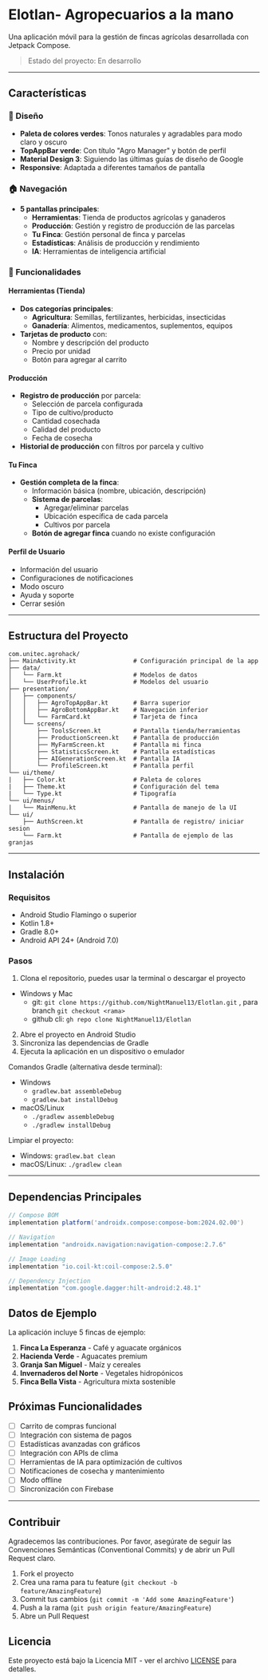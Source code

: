 # Elotlan- Agropecuarios a la mano

Una aplicación móvil para la gestión de fincas agrícolas desarrollada con Jetpack Compose.

> Estado del proyecto: En desarrollo

---

## Características

### 🎨 Diseño
- **Paleta de colores verdes**: Tonos naturales y agradables para modo claro y oscuro
- **TopAppBar verde**: Con título "Agro Manager" y botón de perfil
- **Material Design 3**: Siguiendo las últimas guías de diseño de Google
- **Responsive**: Adaptada a diferentes tamaños de pantalla

### 🏠 Navegación
- **5 pantallas principales**:
  - **Herramientas**: Tienda de productos agrícolas y ganaderos
  - **Producción**: Gestión y registro de producción de las parcelas
  - **Tu Finca**: Gestión personal de finca y parcelas
  - **Estadísticas**: Análisis de producción y rendimiento
  - **IA**: Herramientas de inteligencia artificial

### 📱 Funcionalidades

#### Herramientas (Tienda)
- **Dos categorías principales**:
  - **Agricultura**: Semillas, fertilizantes, herbicidas, insecticidas
  - **Ganadería**: Alimentos, medicamentos, suplementos, equipos
- **Tarjetas de producto** con:
  - Nombre y descripción del producto
  - Precio por unidad
  - Botón para agregar al carrito

#### Producción
- **Registro de producción** por parcela:
  - Selección de parcela configurada
  - Tipo de cultivo/producto
  - Cantidad cosechada
  - Calidad del producto
  - Fecha de cosecha
- **Historial de producción** con filtros por parcela y cultivo

#### Tu Finca
- **Gestión completa de la finca**:
  - Información básica (nombre, ubicación, descripción)
  - **Sistema de parcelas**:
    - Agregar/eliminar parcelas
    - Ubicación específica de cada parcela
    - Cultivos por parcela
  - **Botón de agregar finca** cuando no existe configuración

#### Perfil de Usuario
- Información del usuario
- Configuraciones de notificaciones
- Modo oscuro
- Ayuda y soporte
- Cerrar sesión

---

## Estructura del Proyecto

```
com.unitec.agrohack/
├── MainActivity.kt                # Configuración principal de la app
├── data/
│   └── Farm.kt                    # Modelos de datos
│   └── UserProfile.kt             # Modelos del usuario
├── presentation/
│   ├── components/
│   │   ├── AgroTopAppBar.kt       # Barra superior
│   │   ├── AgroBottomAppBar.kt    # Navegación inferior
│   │   └── FarmCard.kt            # Tarjeta de finca
│   └── screens/
│       ├── ToolsScreen.kt         # Pantalla tienda/herramientas
│       ├── ProductionScreen.kt    # Pantalla de producción
│       ├── MyFarmScreen.kt        # Pantalla mi finca
│       ├── StatisticsScreen.kt    # Pantalla estadísticas
│       ├── AIGenerationScreen.kt  # Pantalla IA
│       └── ProfileScreen.kt       # Pantalla perfil
└── ui/theme/
|   ├── Color.kt                   # Paleta de colores
|   ├── Theme.kt                   # Configuración del tema
|   └── Type.kt                    # Tipografía
└── ui/menus/
|   └── MainMenu.kt                # Pantalla de manejo de la UI
└── ui/
    ├── AuthScreen.kt              # Pantalla de registro/ iniciar sesion
    └── Farm.kt                    # Pantalla de ejemplo de las granjas
```

---

## Instalación

### Requisitos
- Android Studio Flamingo o superior
- Kotlin 1.8+
- Gradle 8.0+
- Android API 24+ (Android 7.0)

### Pasos
1. Clona el repositorio, puedes usar la terminal o descargar el proyecto

- Windows y Mac
  - git: `git clone https://github.com/NightManuel13/Elotlan.git` , para branch `git checkout <rama>`
  - github cli: `gh repo clone NightManuel13/Elotlan`

2. Abre el proyecto en Android Studio
3. Sincroniza las dependencias de Gradle
4. Ejecuta la aplicación en un dispositivo o emulador

Comandos Gradle (alternativa desde terminal):
- Windows
  - `gradlew.bat assembleDebug`
  - `gradlew.bat installDebug`
- macOS/Linux
  - `./gradlew assembleDebug`
  - `./gradlew installDebug`

Limpiar el proyecto:
- Windows: `gradlew.bat clean`
- macOS/Linux: `./gradlew clean`

---

## Dependencias Principales

```gradle
// Compose BOM
implementation platform('androidx.compose:compose-bom:2024.02.00')

// Navigation
implementation "androidx.navigation:navigation-compose:2.7.6"

// Image Loading
implementation "io.coil-kt:coil-compose:2.5.0"

// Dependency Injection
implementation "com.google.dagger:hilt-android:2.48.1"
```

## Datos de Ejemplo

La aplicación incluye 5 fincas de ejemplo:

1. **Finca La Esperanza** - Café y aguacate orgánicos
2. **Hacienda Verde** - Aguacates premium
3. **Granja San Miguel** - Maíz y cereales
4. **Invernaderos del Norte** - Vegetales hidropónicos
5. **Finca Bella Vista** - Agricultura mixta sostenible

## Próximas Funcionalidades

- [ ] Carrito de compras funcional
- [ ] Integración con sistema de pagos
- [ ] Estadísticas avanzadas con gráficos
- [ ] Integración con APIs de clima
- [ ] Herramientas de IA para optimización de cultivos
- [ ] Notificaciones de cosecha y mantenimiento
- [ ] Modo offline
- [ ] Sincronización con Firebase

---

## Contribuir

Agradecemos las contribuciones. Por favor, asegúrate de seguir las Convenciones Semánticas (Conventional Commits) y de abrir un Pull Request claro.

1. Fork el proyecto
2. Crea una rama para tu feature (`git checkout -b feature/AmazingFeature`)
3. Commit tus cambios (`git commit -m 'Add some AmazingFeature'`)
4. Push a la rama (`git push origin feature/AmazingFeature`)
5. Abre un Pull Request

## Licencia

Este proyecto está bajo la Licencia MIT - ver el archivo [LICENSE](LICENSE) para detalles.
